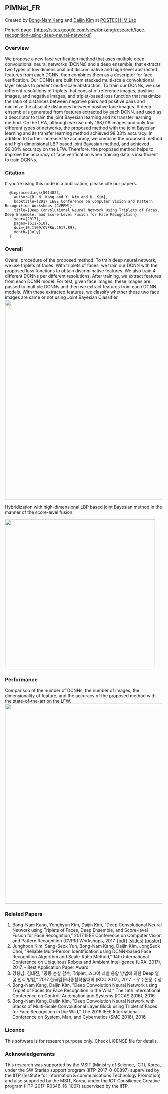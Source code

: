 ## PIMNet_FR
Created by [Bong-Nam Kang](https://sites.google.com/view/bnkang/home) and [Daijin Kim](http://imlab.postech.ac.kr/members_d.htm) at [POSTECH IM Lab](http://imlab.postech.ac.kr)

Porject page: [https://sites.google.com/view/bnkang/research/face-recognition-using-deep-neural-networks]

### Overview
We propose a new face verification method that uses multiple deep convolutional neural networks (DCNNs) and a deep ensemble, that extracts two types of low dimensional but discriminative and high-level abstracted features from each DCNN, then combines them as a descriptor for face verification. Our DCNNs are built from stacked multi-scale convolutional layer blocks to present multi-scale abstraction. To train our DCNNs, we use different resolutions of triplets that consist of reference images, positive images, and negative images, and triplet-based loss function that maximize the ratio of distances between negative pairs and positive pairs and minimize the absolute distances between positive face images. A deep ensemble is generated from features extracted by each DCNN, and used as a descriptor to train the joint Bayesian learning and its transfer learning method. On the LFW, although we use only 198,018 images and only four different types of networks, the proposed method with the joint Bayesian learning and its transfer learning method achieved 98.33% accuracy. In addition to further increase the accuracy, we combine the proposed method and high dimensional LBP based joint Bayesian method, and achieved 99.08% accuracy on the LFW. Therefore, the proposed method helps to improve the accuracy of face verification when training data is insufficient to train DCNNs.

### Citation

If you're using this code in a publication, please cite our papers.
```     
  @inproceedings{8014823, 
    author={B. N. Kang and Y. Kim and D. Kim}, 
    booktitle={2017 IEEE Conference on Computer Vision and Pattern Recognition Workshops (CVPRW)}, 
    title={Deep Convolutional Neural Network Using Triplets of Faces, Deep Ensemble, and Score-Level Fusion for Face Recognition}, 
    year={2017}, 
    pages={611-618}, 
    doi={10.1109/CVPRW.2017.89}, 
    month={July}
  }
```

### Overall

Overall procedure of the proposed method. To train deep neural network, we use triplets of faces. With triplets of faces, we train our DCNN with the proposed loss functions to obtain discriminative features. We also train 4 different DCNNs per different resolutions. After training, we extract features from each DCNN model. For test, given face images, these images are passed to multiple DCNNs and then we extract features from each DCNN models. With these extracted features, we classify whether these two face images are same or not using Joint Bayesian Classifier.
   <img src="https://github.com/bnkang/PIMNet_FR/blob/master/resource/research_fr_overview.jpg?raw=true" width=640>
   
Hybridization with high-dimensional LBP based joint Bayesian method in the manner of the score-level fusion.
    
   <img src="https://github.com/bnkang/PIMNet_FR/blob/master/resource/research_fr_fusion.jpg?raw=true" width=480>

### Performance
Comparison of the number of DCNNs, the number of images, the dimensionality of feature, and the accuracy of the proposed method with the state-of-the-art on the LFW.
<img src="https://github.com/bnkang/PIMNet_FR/blob/master/resource/research_fr_result_lfw.png?raw=true" width=640>

### Related Papers

1. Bong-Nam Kang, Yonghyun Kim, Daijin Kim, "Deep Convolutional Neural Network using Triplets of Faces, Deep Ensemble, and Score-level Fusion for Face Recognition,"  2017 IEEE Conference on Computer Vision and Pattern Recognition (CVPR) Workshops, 2017.  [[pdf]](http://openaccess.thecvf.com/content_cvpr_2017_workshops/w6/papers/Kang_Deep_Convolutional_Neural_CVPR_2017_paper.pdf) [[slides]](http://vislab.ucr.edu/Biometrics2017/program_slides/PaperID56_CVPRW_BNKANG_Oral.pdf) [[poster]](http://vislab.ucr.edu/Biometrics2017/program_slides/PaperID56_CVPRW_BNKANG_Poster.pdf)
2. Junghoon Kim, Sang-Seok Yun, Bong-Nam Kang, Daijin Kim, JongSeok Choi, "Reliable Multi-Person Identification using DCNN-based Face Recognition Algorithm and Scale-Ratio Method," 14th International Conference on Ubiquitous Robots and Ambient Intelligence (URAI 2017), 2017. - Best Application Paper Award
3. 강봉남, 김대진, "공동 손실 함수, Triplet, 스코어 레벨 융합 방법에 의한 Deep 얼굴 인식 방법," 2017 한국컴퓨터종합학술대회 (KCC 2017), 2017.  - 우수논문 수상
4. Bong-Nam Kang, Daijin Kim, "Deep Convolution Neural Network using Triplet of Faces for Face Recognition in the Wild," The 16th International Conference on Control, Automation and Systems (ICCAS 2016), 2016.
5. Bong-Nam Kang, Daijin Kim, "Deep Convolution Neural Network with Stacks of Multi-Scale Convolutional Layer Block using Triplet of Faces for Face Recognition in the Wild," The 2016 IEEE International Conference on System, Man, and Cybernetics (SMC 2016), 2016.

### Licence

This software is for research purpose only.
Check LICENSE file for details.

### Acknowledgements

This research was supported by the MSIT (Ministry of Science, ICT), Korea, under the SW Starlab support program (IITP-2017-0-00897) supervised by the IITP (Institute for Information & communications Technology Promotion) and also supported by the MSIT, Korea, under the ICT Consilience Creative program (IITP-2017-R0346-16-1007) supervised by the IITP.

